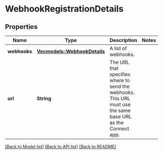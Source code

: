 # WebhookRegistrationDetails

## Properties

Name | Type | Description | Notes
------------ | ------------- | ------------- | -------------
**webhooks** | [**Vec<models::WebhookDetails>**](WebhookDetails.md) | A list of webhooks. | 
**url** | **String** | The URL that specifies where to send the webhooks. This URL must use the same base URL as the Connect app. | 

[[Back to Model list]](../README.md#documentation-for-models) [[Back to API list]](../README.md#documentation-for-api-endpoints) [[Back to README]](../README.md)


